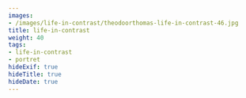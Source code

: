 ```yaml
---
images:
- /images/life-in-contrast/theodoorthomas-life-in-contrast-46.jpg
title: life-in-contrast
weight: 40
tags:
- life-in-contrast
- portret
hideExif: true
hideTitle: true
hideDate: true
---
```

